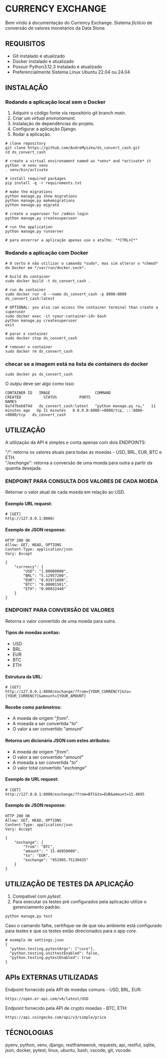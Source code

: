 # CURRENCY EXCHANGE
Bem vindo à documentação do Currency Exchange. Sistema *fictício* de conversão de valores monetários da Data Stone.

## REQUISITOS
- Git instalado e atualizado
- Docker instalado e atualizado
- Possuir Python3.12.3 instalado e atualizado 
- Preferencialmente Sistema Linux Ubuntu 22.04 ou 24.04

## INSTALAÇÃO

### Rodando a aplicação local sem o Docker

1. Adquirir o código fonte via repositório git branch *main*.
2. Criar um *virtual environament*.
3. Instalação de dependências do projeto.
4. Configurar a aplicação Django.
5. Rodar a aplicação.

```
# clone repository
git clone https://github.com/AndreMyszko/ds_convert_cash.git
cd ds_convert_cash

# create a virtual environament named as *venv* and *activate* it 
python -m venv venv
. venv/bin/activate

# install required packages
pip install -q -r requirements.txt

# make the migrations
python manage.py show migrations
python manage.py makemigrations
python manage.py migrate

# create a superuser for /admin login
python manage.py createsuperuser

# run the application
python manage.py runserver

# para encerrar a aplicação apenas use o atalho: "*CTRL+C*"
```

### Rodando a aplicação com Docker
```
# O certo é não utilizar o camando *sudo*, mas sim alterar o *chmod* do Docker em */var/run/docker.sock*.

# build do container
sudo docker build -t ds_convert_cash .

# run do container
sudo docker run -d --name ds_convert_cash -p 8000:8000 ds_convert_cash:latest

# OPTIONAL: you also can access the container terminal than create a superuser
sudo docker exec -it <your-container-id> bash
python manage.py createsuperuser
exit

# parar o container
sudo docker stop ds_convert_cash

# remover o container
sudo docker rm ds_convert_cash
```

### checar se a imagem está na lista de containers do docker
```
sudo docker ps ds_convert_cash
```
O *outpu* deve ser algo como isso:
```
CONTAINER ID   IMAGE                    COMMAND                  CREATED          STATUS          PORTS                                       NAMES
8a7d7beb874d   ds_convert_cash:latest   "python manage.py ru…"   11 minutes ago   Up 11 minutes   0.0.0.0:8000->8000/tcp, :::8000->8000/tcp   ds_convert_cash
```

## UTILIZAÇÃO 
A utilização da API é simples e conta apenas com dois ENDPOINTS: 

"*/*": retorna os valores atuais para todas as moedas - USD, BRL, EUR, BTC e ETH.  
"*/exchange*": retorna a conversão de uma moeda para outra a partir da quantia desejada.

### ENDPOINT PARA CONSULTA DOS VALORES DE CADA MOEDA 
Retornar o valor atual de cada moeda em relação ao USD.

#### Exemplo URL request:
```
# [GET]
http://127.0.0.1:8000/
```
#### Exemplo de JSON response:
```
HTTP 200 OK
Allow: GET, HEAD, OPTIONS
Content-Type: application/json
Vary: Accept

{
    "currency": {
        "USD": "1.00000000",
        "BRL": "5.12957200",
        "EUR": "0.91971600",
        "BTC": "0.00001501",
        "ETH": "0.00032440"
    }
}
```

### ENDPOINT PARA CONVERSÃO DE VALORES
Retorna o valor convertido de uma moeda para outra.

#### Tipos de moedas aceitas:
- USD
- BRL
- EUR
- BTC
- ETH

#### Estrutura da URL:
```
# [GET]
http://127.0.0.1:8000/exchange/?from={YOUR_CURRENCY}&to={YOUR_CURRENCY}&amount={YOUR_AMOUNT}
```

#### Recebe como parâmetros: 
 - A moeda de origem "*from*".
 - A moeada a ser convertida "*to*"
 - O valor a ser convertido "*amount*"

#### Retorna um dicionário JSON com estes atributos:
 - A moeda de origem "*from*".
 - O valor a ser convertido "*amount*"
 - A moeada a ser convertida "*to*"
 - O valor total convertido "*exchange*"

#### Exemplo de URL request:
```
# [GET]
http://127.0.0.1:8000/exchange/?from=BTC&to=EUR&amount=15.4895
```

#### Exemplo de JSON response:
```
HTTP 200 OK
Allow: GET, HEAD, OPTIONS
Content-Type: application/json
Vary: Accept

{
    "exchange": {
        "from": "BTC",
        "amount": " 15.48950000",
        "to": "EUR",
        "exchange": "952905.75130435"
    }
}
```

## UTILIZAÇÃO DE TESTES DA APLICAÇÃO
1. Compatível com *pytest*.
2. Para executar os testes pré configurados pela aplicação utilize o gerenciamento padrão.
```
python manage.py test
```
Caso o camando falhe, certifique-se de que seu ambiente está configurado para testes e que os testes estão direcionados para o app *core*.
```
# exemplo de settings.json
{
  "python.testing.pytestArgs": ["core"],
  "python.testing.unittestEnabled": false,
  "python.testing.pytestEnabled": true
}
```


## APIs EXTERNAS UTILIZADAS

Endpoint fornecido pela API de moedas comuns - USD, BRL, EUR:
```
https://open.er-api.com/v6/latest/USD
```

Endpoint fornecido pela API de crypto moedas - BTC, ETH:
```
https://api.coingecko.com/api/v3/simple/price
```

## TÉCNOLOGIAS
pyenv, python, venv, django, restframewrok, requests, api, restful, sqlite, json, docker, pytest, linux, ubuntu, bash, vscode, git, vscode.